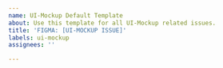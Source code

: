 ```yaml
---
name: UI-Mockup Default Template
about: Use this template for all UI-Mockup related issues.
title: 'FIGMA: [UI-MOCKUP ISSUE]'
labels: ui-mockup
assignees: ''

---
```



